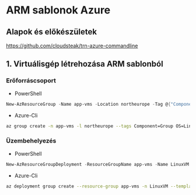 # ARM sablonok Azure

## Alapok és előkészületek

https://github.com/cloudsteak/trn-azure-commandline

## 1. Virtuálisgép létrehozása ARM sablonból

### Erőforráscsoport

- PowerShell

```PowerShell
New-AzResourceGroup -Name app-vms -Location northeurope -Tag @{"Component"="Group"; "OS"="Linux"}
```

- Azure-Cli

```bash
az group create -n app-vms -l northeurope --tags Component=Group OS=Linux
```

### Üzembehelyezés

- PowerShell

```PowerShell
New-AzResourceGroupDeployment -ResourceGroupName app-vms -Name LinuxVM -TemplateFile ./01-linux-vm/template.json
```

- Azure-Cli

```bash
az deployment group create --resource-group app-vms -n LinuxVM --template-file 01-linux-vm/template.json
```
